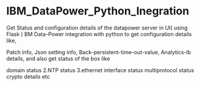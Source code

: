 # IBM_DataPower_Python_Inegration
Get Status and configuration details of the datapower server in UI( using Flask )
BM Data-Power integration with python to get configuration details like,

Patch info,
Json setting info,
Back-persistent-time-out-value,
Analytics-lb details,
and also get status of the box like

domain status 2.NTP status 3.ethernet interface status
multiprotocol status crypto details etc
